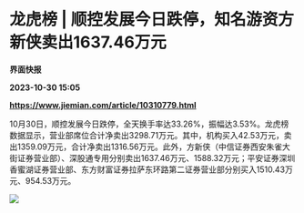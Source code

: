 # 龙虎榜 | 顺控发展今日跌停，知名游资方新侠卖出1637.46万元
**界面快报**

**2023-10-30 15:05**

**https://www.jiemian.com/article/10310779.html**

10月30日，顺控发展今日跌停，全天换手率达33.26%，振幅达3.53%。龙虎榜数据显示，营业部席位合计净卖出3298.71万元。其中，机构买入42.53万元，卖出1359.09万元，合计净卖出1316.56万元。此外，方新侠（中信证券西安朱雀大街证券营业部）、深股通专用分别卖出1637.46万元、1588.32万元；平安证券深圳香蜜湖证券营业部、东方财富证券拉萨东环路第二证券营业部分别买入1510.43万元、954.53万元。

![](https://img2.jiemian.com/101/original/20231030/169867719711633200_a700xH.png)